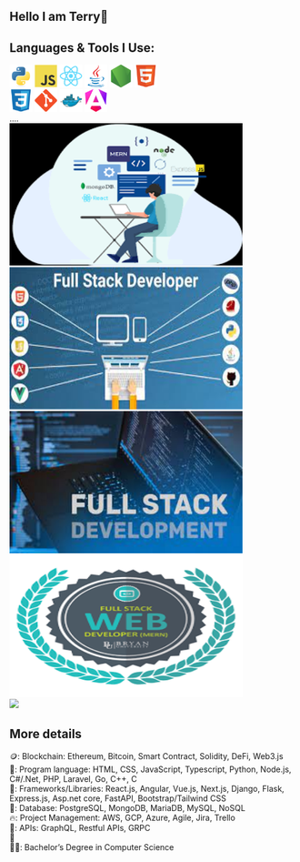 ## Hello I am Terry👋

## Languages & Tools I Use:
<div>
  <img src="https://raw.githubusercontent.com/devicons/devicon/master/icons/python/python-original.svg" width="40" />
  <img src="https://raw.githubusercontent.com/devicons/devicon/master/icons/javascript/javascript-original.svg" width="40" />
  <img src="https://raw.githubusercontent.com/devicons/devicon/master/icons/react/react-original.svg" width="40" />
  <img src="https://raw.githubusercontent.com/devicons/devicon/master/icons/java/java-original.svg" width="40" />
  <img src="https://raw.githubusercontent.com/devicons/devicon/master/icons/nodejs/nodejs-original.svg" width="40" />
  <img src="https://raw.githubusercontent.com/devicons/devicon/master/icons/html5/html5-original.svg" width="40" />
  <br />
  <img src="https://raw.githubusercontent.com/devicons/devicon/master/icons/css3/css3-original.svg" width="40" />
  <img src="https://raw.githubusercontent.com/devicons/devicon/master/icons/git/git-original.svg" width="40" />
  <img src="https://raw.githubusercontent.com/devicons/devicon/master/icons/docker/docker-original.svg" width="40" />
  <img src="https://raw.githubusercontent.com/devicons/devicon/master/icons/angular/angular-original.svg" width="40" />
  </div>
  <p3> .... </p3><br />
  <div>
  <img src="https://github.com/apollon282/apollon282/blob/main/03.png" width="410" height="250">
  <img src="https://github.com/apollon282/apollon282/blob/main/01.jpg" width="410" height="250"><br>
  <img src="https://github.com/apollon282/apollon282/blob/main/02.jpg" width="410" height="250">
  <img src="https://github.com/apollon282/apollon282/blob/main/05.png" width="410" height="250">
    </div>
    <img src="https://github-readme-stats.vercel.app/api/top-langs/?username=apollon282&layout=compact&theme=dark" />
  <h2> More details </h2>
  🪙: Blockchain: Ethereum, Bitcoin, Smart Contract, Solidity, DeFi, Web3.js<br />
  🌱: Program language: HTML, CSS, JavaScript, Typescript, Python, Node.js, C#/.Net, PHP, Laravel, Go, C++, C<br />
  🔭: Frameworks/Libraries: React.js, Angular, Vue.js, Next.js, Django, Flask, Express.js, Asp.net core, FastAPI, Bootstrap/Tailwind CSS<br />
  🧩: Database: PostgreSQL, MongoDB, MariaDB, MySQL, NoSQL<br />
  🔥: Project Management: AWS, GCP, Azure, Agile, Jira, Trello<br />
  📲: APIs: GraphQL, Restful APIs, GRPC<br />
  💬<br />
  👨‍🎓: Bachelor’s Degree in Computer Science
  </div>
